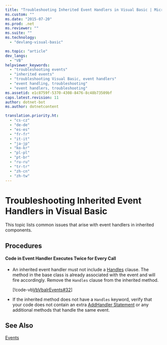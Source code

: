 ```yaml
---
title: "Troubleshooting Inherited Event Handlers in Visual Basic | Microsoft Docs"
ms.custom: ""
ms.date: "2015-07-20"
ms.prod: .net
ms.reviewer: ""
ms.suite: ""
ms.technology: 
  - "devlang-visual-basic"

ms.topic: "article"
dev_langs: 
  - "VB"
helpviewer_keywords: 
  - "troubleshooting events"
  - "inherited events"
  - "troubleshooting Visual Basic, event handlers"
  - "event handling, troubleshooting"
  - "event handlers, troubleshooting"
ms.assetid: e1c8759f-5370-4308-8476-8c48b73509bf
caps.latest.revision: 11
author: dotnet-bot
ms.author: dotnetcontent

translation.priority.ht: 
  - "cs-cz"
  - "de-de"
  - "es-es"
  - "fr-fr"
  - "it-it"
  - "ja-jp"
  - "ko-kr"
  - "pl-pl"
  - "pt-br"
  - "ru-ru"
  - "tr-tr"
  - "zh-cn"
  - "zh-tw"
---
```

# Troubleshooting Inherited Event Handlers in Visual Basic
This topic lists common issues that arise with event handlers in inherited components.  
  
## Procedures  
  
#### Code in Event Handler Executes Twice for Every Call  
  
-   An inherited event handler must not include a [Handles](../../../../visual-basic/language-reference/statements/handles-clause.md) clause. The method in the base class is already associated with the event and will fire accordingly. Remove the `Handles` clause from the inherited method.  
  
     [!code-vb[VbVbalrEvents#32](../../../../visual-basic/language-reference/statements/codesnippet/VisualBasic/troubleshooting-inherited-event-handlers_1.vb)]  
  
-   If the inherited method does not have a `Handles` keyword, verify that your code does not contain an extra [AddHandler Statement](../../../../visual-basic/language-reference/statements/addhandler-statement.md) or any additional methods that handle the same event.  
  
## See Also  
 [Events](../../../../visual-basic/programming-guide/language-features/events/index.md)